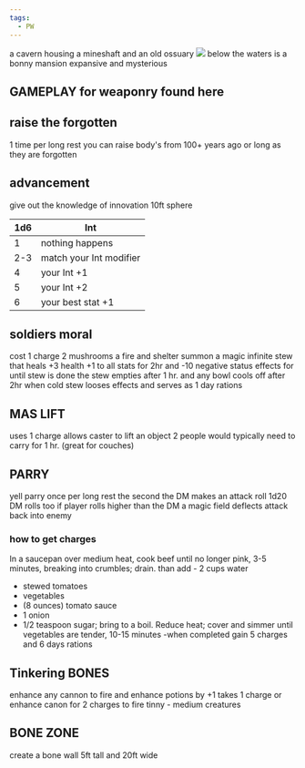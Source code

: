 ```yaml
---
tags:
  - PW
---
```

a cavern housing a mineshaft and an old ossuary 
![](https://i.imgur.com/SmfIL9i.png)
below the waters is a bonny mansion expansive and mysterious 
## GAMEPLAY for weaponry found here 

raise the forgotten 
---
1 time per long rest you can raise body's from 100+ years ago or long as they are forgotten 

advancement 
---
give out the knowledge of innovation 
10ft sphere 

| 1d6 | Int                     |
| --- | ----------------------- |
| 1   | nothing happens         |
| 2-3 | match your Int modifier |
| 4   | your Int +1             |
| 5   | your Int +2             |
| 6   | your best stat +1       |
soldiers moral
---
cost 1 charge 2 mushrooms a fire and shelter 
summon a magic infinite stew that heals +3 health +1 to all stats for 2hr and -10 negative status effects for until stew is done
the stew empties after 1 hr. and any bowl cools off after 2hr 
when cold stew looses effects and serves as 1 day rations 

MAS LIFT
---
uses 1 charge 
allows caster to lift an object 2 people would typically need to carry for 1 hr. (great for couches)

PARRY
---
yell parry once per long rest the second the DM makes an attack roll 1d20 DM rolls too if player rolls higher than the DM a magic field deflects attack back into enemy   
### how to get charges 
In a saucepan over medium heat, cook beef until no longer pink, 3-5 minutes, breaking into crumbles; drain. than add - 2 cups water
-  stewed tomatoes
- vegetables
- (8 ounces) tomato sauce
- 1 onion 
- 1/2 teaspoon sugar; bring to a boil. Reduce heat; cover and simmer until vegetables are tender, 10-15 minutes 
-when completed gain 5 charges and 6 days rations 

Tinkering BONES 
---
enhance any cannon to fire and enhance potions by +1
takes 1 charge 
or enhance canon for 2 charges to fire tinny - medium creatures 

BONE ZONE
---
create a bone wall 5ft tall and 20ft wide
